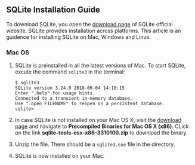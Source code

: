 ## SQLite Installation Guide
To download SQLite, you open the [download page](https://sqlite.org/download.html) of SQLite official website. SQLite provides installation across platforms. This article is an guidence for installing SQLite on Mac, Windows and Linux.
### Mac OS 
1. SQLite is preinstalled in all the latest versions of Mac. To start SQLite, excute the command `sqlite3` in the terminal: 

   ```
   $ sqlite3
   SQLite version 3.24.0 2018-06-04 14:10:15
   Enter ".help" for usage hints.
   Connected to a transient in-memory database.
   Use ".open FILENAME" to reopen on a persistent database.
   sqlite> 
   ```
1. In case SQLite is not installed on your Mac OS X, visit the [download page](https://sqlite.org/download.html)  and navigate to **Precompiled Binaries for Mac OS X (x86)**.   CLick on the link **sqlite-tools-osx-x86-3310100.zip** to download the binary.
1. Unzip the file. There should be a `sqlite3.exe` file in the directory.
1. SQLite is now installed on your Mac.
 
